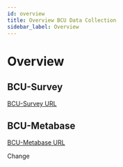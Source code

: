 ```yaml
---
id: overview
title: Overview BCU Data Collection
sidebar_label: Overview
---
```


# Overview

## BCU-Survey

[BCU-Survey URL](https://bcu-survey.growmycompany.co.uk)

## BCU-Metabase

[BCU-Metabase URL](https://bcu-metabase.growmycompany.co.uk)

Change
